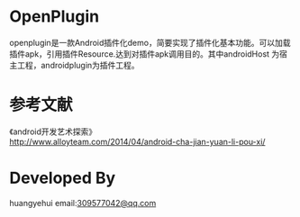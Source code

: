 # OpenPlugin

 openplugin是一款Android插件化demo，简要实现了插件化基本功能。可以加载插件apk，引用插件Resource.达到对插件apk调用目的。其中androidHost 为宿主工程，androidplugin为插件工程。
 
 
# 参考文献
 
 《android开发艺术探索》    
 http://www.alloyteam.com/2014/04/android-cha-jian-yuan-li-pou-xi/
 
# Developed By
   huangyehui  email:309577042@qq.com
   
 
 
 
 
